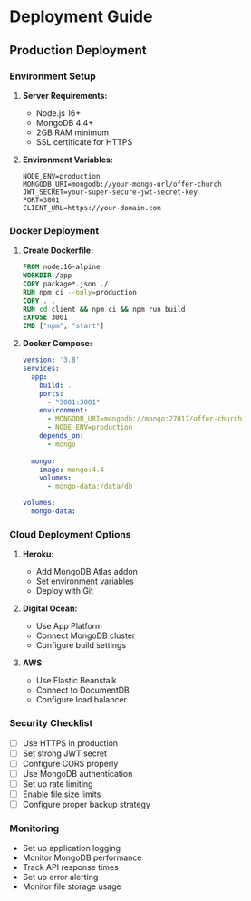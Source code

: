 # Deployment Guide

## Production Deployment

### Environment Setup

1. **Server Requirements:**
   - Node.js 16+
   - MongoDB 4.4+
   - 2GB RAM minimum
   - SSL certificate for HTTPS

2. **Environment Variables:**
   ```env
   NODE_ENV=production
   MONGODB_URI=mongodb://your-mongo-url/offer-church
   JWT_SECRET=your-super-secure-jwt-secret-key
   PORT=3001
   CLIENT_URL=https://your-domain.com
   ```

### Docker Deployment

1. **Create Dockerfile:**
   ```dockerfile
   FROM node:16-alpine
   WORKDIR /app
   COPY package*.json ./
   RUN npm ci --only=production
   COPY . .
   RUN cd client && npm ci && npm run build
   EXPOSE 3001
   CMD ["npm", "start"]
   ```

2. **Docker Compose:**
   ```yaml
   version: '3.8'
   services:
     app:
       build: .
       ports:
         - "3001:3001"
       environment:
         - MONGODB_URI=mongodb://mongo:27017/offer-church
         - NODE_ENV=production
       depends_on:
         - mongo
     
     mongo:
       image: mongo:4.4
       volumes:
         - mongo-data:/data/db
   
   volumes:
     mongo-data:
   ```

### Cloud Deployment Options

1. **Heroku:**
   - Add MongoDB Atlas addon
   - Set environment variables
   - Deploy with Git

2. **Digital Ocean:**
   - Use App Platform
   - Connect MongoDB cluster
   - Configure build settings

3. **AWS:**
   - Use Elastic Beanstalk
   - Connect to DocumentDB
   - Configure load balancer

### Security Checklist

- [ ] Use HTTPS in production
- [ ] Set strong JWT secret
- [ ] Configure CORS properly
- [ ] Use MongoDB authentication
- [ ] Set up rate limiting
- [ ] Enable file size limits
- [ ] Configure proper backup strategy

### Monitoring

- Set up application logging
- Monitor MongoDB performance
- Track API response times
- Set up error alerting
- Monitor file storage usage